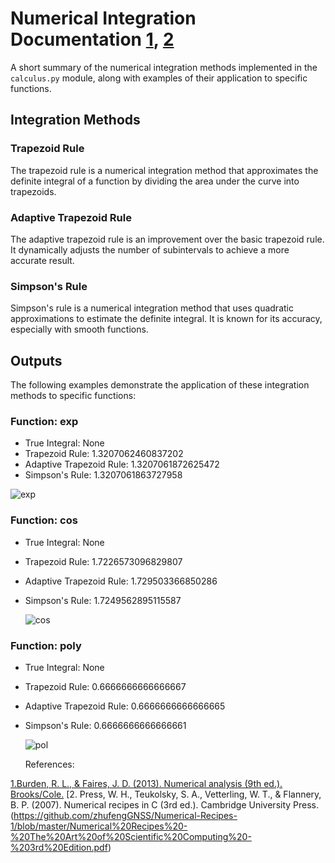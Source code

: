 # Numerical Integration Documentation [1](https://faculty.ksu.edu.sa/sites/default/files/numerical_analysis_9th.pdf), [2](https://github.com/zhufengGNSS/Numerical-Recipes-1/blob/master/Numerical%20Recipes%20-%20The%20Art%20of%20Scientific%20Computing%20-%203rd%20Edition.pdf)

A short summary of the numerical integration methods implemented in the `calculus.py` module, along with examples of their application to specific functions.

## Integration Methods

### Trapezoid Rule

The trapezoid rule is a numerical integration method that approximates the definite integral of a function by dividing the area under the curve into trapezoids.

### Adaptive Trapezoid Rule

The adaptive trapezoid rule is an improvement over the basic trapezoid rule. It dynamically adjusts the number of subintervals to achieve a more accurate result.

### Simpson's Rule

Simpson's rule is a numerical integration method that uses quadratic approximations to estimate the definite integral. It is known for its accuracy, especially with smooth functions.

## Outputs

The following examples demonstrate the application of these integration methods to specific functions:

### Function: exp

- True Integral: None
- Trapezoid Rule: 1.3207062460837202
- Adaptive Trapezoid Rule: 1.3207061872625472
- Simpson's Rule: 1.3207061863727958
  
![exp](https://github.com/Pranjal-Srivastava-2023/23-Homework6G3/assets/143828394/2a691b81-6f4a-4ea3-97d9-9a895a9fc378)

### Function: cos

- True Integral: None
- Trapezoid Rule: 1.7226573096829807
- Adaptive Trapezoid Rule: 1.729503366850286
- Simpson's Rule: 1.7249562895115587

  ![cos](https://github.com/Pranjal-Srivastava-2023/23-Homework6G3/assets/143828394/ae753b1b-0da1-43c3-8307-73f5e6bea1e1)

### Function: poly

- True Integral: None
- Trapezoid Rule: 0.6666666666666667
- Adaptive Trapezoid Rule: 0.6666666666666665
- Simpson's Rule: 0.6666666666666661

  ![pol](https://github.com/Pranjal-Srivastava-2023/23-Homework6G3/assets/143828394/b197feec-71b3-4bb4-89ab-3e9739750d2b)

  References:

[1.Burden, R. L., & Faires, J. D. (2013). Numerical analysis (9th ed.). Brooks/Cole.](https://faculty.ksu.edu.sa/sites/default/files/numerical_analysis_9th.pdf)
[2. Press, W. H., Teukolsky, S. A., Vetterling, W. T., & Flannery, B. P. (2007). Numerical recipes in C (3rd ed.). Cambridge University Press.(https://github.com/zhufengGNSS/Numerical-Recipes-1/blob/master/Numerical%20Recipes%20-%20The%20Art%20of%20Scientific%20Computing%20-%203rd%20Edition.pdf)

